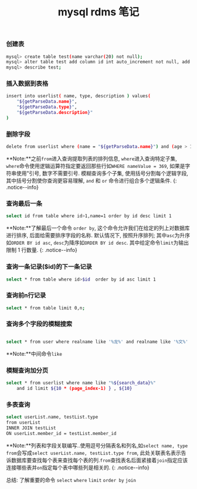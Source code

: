 ﻿---
title: "mysql rdms 笔记"
tags:
  - Articles
---

### 创建表

```bash
mysql> create table test(name varchar(20) not null);
mysql> alter table test add column id int auto_increment not null, add primary key(id);
mysql> describe test;
```

### 插入数据到表格

```bash
insert into userlist( name, type, description ) values( 
    "${getParseData.name}", 
    "${getParseData.type}", 
    "${getParseData.description}" 
)
```


### 删除字段

```bash
delete from userlist where (name = "${getParseData.name}") and (age > 18)
```
**Note:**之前`from`进入查询提取列表的排列信息, `where`进入查询特定子集, `where`命令使用逻辑运算符指定要返回那些行如`WHERE nameValue = 369`, 如果是字符串使用"引号, 数字不需要引号. 模糊查询多个子集, 使用括号分割每个逻辑字段, 其中括号分割使你查询更容易理解,  `and` 和 `or` 命令进行组合多个逻辑条件.
{: .notice--info}


### 查询最后一条

```bash
select id from table where id>1,name=1 order by id desc limit 1
```

**Note:**了解最后一个命令 `order by`, 这个命令允许我们在给定的列上对数据库进行排序, 后面给需要排序字段的名称. 默认情况下, 按照升序排列; 其中`asc`为升序如`ORDER BY id asc`, `desc`为降序如`ORDER BY id desc`. 其中给定命令`limit`为输出限制 1 行数量.
{: .notice--info}

### 查询一条记录($id)的下一条记录

```bash
select * from table where id>$id  order by id asc limit 1
```

### 查询前n行记录

```bash
select * from table limit 0,n;
```

### 查询多个字段的模糊搜索

```bash

select * from user where realname like '%龙%' and realname like '%文%'
```
**Note:**中间命令`like`


### 模糊查询加分页

```bash
select * from userlist where name like "%${search_data}%" 
    and id limit ${10 * (page_index-1) } , ${10}
```

### 多表查询

```bash
select userList.name, testList.type
from userList
INNER JOIN testList
ON userList.member_id = testList.member_id
```
**Note:**列表和字段关联编写..使用逗号分隔表名和列名,如`select name, type from`会写成`select userList.name, testList.type from`, 此处关联表名表示告诉数据库要查找每个表来查找每个表的列.`from`查找表名后面紧接着`join`指定应该连接哪些表并`on`指定每个表中哪些列是相关的.
{: .notice--info}


总结: 了解重要的命令 `select` `where` `limit` `order by` `join`